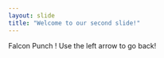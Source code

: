 ```yaml
---
layout: slide
title: "Welcome to our second slide!"
---
```

Falcon Punch !
Use the left arrow to go back!
